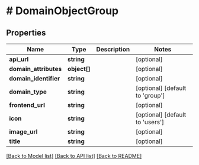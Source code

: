 # # DomainObjectGroup

## Properties

Name | Type | Description | Notes
------------ | ------------- | ------------- | -------------
**api_url** | **string** |  | [optional]
**domain_attributes** | **object[]** |  | [optional]
**domain_identifier** | **string** |  | [optional]
**domain_type** | **string** |  | [optional] [default to 'group']
**frontend_url** | **string** |  | [optional]
**icon** | **string** |  | [optional] [default to 'users']
**image_url** | **string** |  | [optional]
**title** | **string** |  | [optional]

[[Back to Model list]](../../README.md#models) [[Back to API list]](../../README.md#endpoints) [[Back to README]](../../README.md)
